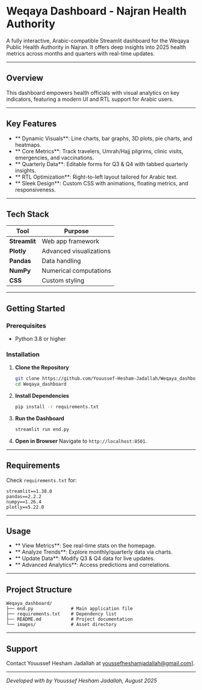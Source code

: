 #  Weqaya Dashboard - Najran Health Authority

A fully interactive, Arabic-compatible Streamlit dashboard for the Weqaya Public Health Authority in Najran. It offers deep insights into 2025 health metrics across months and quarters with real-time updates.

---

##  Overview

This dashboard empowers health officials with visual analytics on key indicators, featuring a modern UI and RTL support for Arabic users.

---

##  Key Features

- ** Dynamic Visuals**: Line charts, bar graphs, 3D plots, pie charts, and heatmaps.
- ** Core Metrics**: Track travelers, Umrah/Hajj pilgrims, clinic visits, emergencies, and vaccinations.
- ** Quarterly Data**: Editable forms for Q3 & Q4 with tabbed quarterly insights.
- ** RTL Optimization**: Right-to-left layout tailored for Arabic text.
- ** Sleek Design**: Custom CSS with animations, floating metrics, and responsiveness.

---

##  Tech Stack

| Tool         | Purpose                        |
|--------------|--------------------------------|
| **Streamlit** | Web app framework             |
| **Plotly**    | Advanced visualizations       |
| **Pandas**    | Data handling                 |
| **NumPy**     | Numerical computations        |
| **CSS**       | Custom styling                |

---

##  Getting Started

### Prerequisites
- Python 3.8 or higher

### Installation
1. **Clone the Repository**
   ```bash
   git clone https://github.com/Youussef-Hesham-Jadallah/Weqaya_dashboard.git
   cd Weqaya_dashboard
   ```

2. **Install Dependencies**
   ```bash
   pip install -r requirements.txt
   ```

3. **Run the Dashboard**
   ```bash
   streamlit run end.py
   ```

4. **Open in Browser**
   Navigate to `http://localhost:8501`.

---

##  Requirements
Check `requirements.txt` for:
```
streamlit==1.38.0
pandas==2.2.2
numpy==1.26.4
plotly==5.22.0
```

---

##  Usage

- ** View Metrics**: See real-time stats on the homepage.
- ** Analyze Trends**: Explore monthly/quarterly data via charts.
- ** Update Data**: Modify Q3 & Q4 data for live updates.
- ** Advanced Analytics**: Access predictions and correlations.

---

##  Project Structure
```
Weqaya_dashboard/
├── end.py              # Main application file
├── requirements.txt    # Dependency list
├── README.md           # Project documentation
└── images/             # Asset directory
```


---

##  Support
Contact Youussef Hesham Jadallah at youssefheshamjadallah@gmail.com].

---

*Developed with  by Youussef Hesham Jadallah, August 2025*

